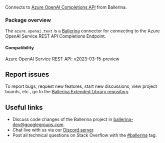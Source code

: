 Connects to [Azure OpenAI Completions API](https://learn.microsoft.com/en-us/azure/cognitive-services/openai/reference#completions/) from Ballerina.

### Package overview

The `azure.openai.text` is a [Ballerina](https://ballerina.io/) connector for connecting to the Azure OpenAI Service REST API Completions Endpoint.

#### Compatibility
Azure OpenAI Service REST API: v2023-03-15-preview

## Report issues
To report bugs, request new features, start new discussions, view project boards, etc., go to the [Ballerina Extended Library repository](https://github.com/ballerina-platform/ballerina-extended-library).

## Useful links
- Discuss code changes of the Ballerina project in [ballerina-dev@googlegroups.com](mailto:ballerina-dev@googlegroups.com).
- Chat live with us via our [Discord server](https://discord.gg/ballerinalang).
- Post all technical questions on Stack Overflow with the [#ballerina](https://stackoverflow.com/questions/tagged/ballerina) tag.
